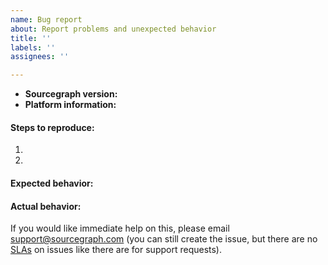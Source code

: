 ```yaml
---
name: Bug report
about: Report problems and unexpected behavior
title: ''
labels: ''
assignees: ''

---
```


- **Sourcegraph version:** <!-- the version of Sourcegraph or "Sourcegraph.com" -->
- **Platform information:** <!-- OS version, cloud provider, web browser version, Docker version, etc., depending on the issue -->

#### Steps to reproduce:

1.
2.

#### Expected behavior:

#### Actual behavior:

If you would like immediate help on this, please email support@sourcegraph.com (you can still create the issue, but there are no [SLAs](https://sourcegraph.com/support/) on issues like there are for support requests).
